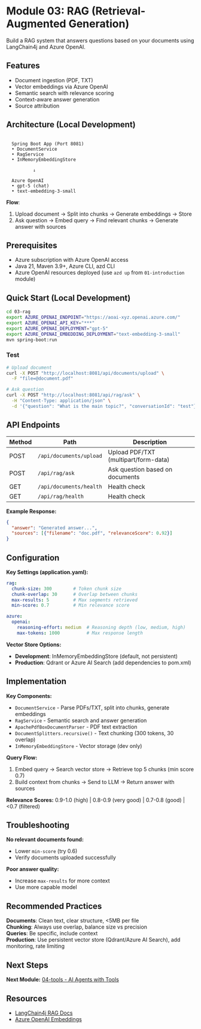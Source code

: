 # Module 03: RAG (Retrieval-Augmented Generation)

Build a RAG system that answers questions based on your documents using LangChain4j and Azure OpenAI.

## Features

- Document ingestion (PDF, TXT)
- Vector embeddings via Azure OpenAI
- Semantic search with relevance scoring
- Context-aware answer generation
- Source attribution

## Architecture (Local Development)

```

  Spring Boot App (Port 8081)      
  • DocumentService             
  • RagService                  
  • InMemoryEmbeddingStore      

          ↓

  Azure OpenAI                   
  • gpt-5 (chat)          
  • text-embedding-3-small      

```

**Flow**: 
1. Upload document → Split into chunks → Generate embeddings → Store
2. Ask question → Embed query → Find relevant chunks → Generate answer with sources

## Prerequisites

- Azure subscription with Azure OpenAI access
- Java 21, Maven 3.9+, Azure CLI, azd CLI
- Azure OpenAI resources deployed (use `azd up` from `01-introduction` module)

## Quick Start (Local Development)

```bash
cd 03-rag
export AZURE_OPENAI_ENDPOINT="https://aoai-xyz.openai.azure.com/"
export AZURE_OPENAI_API_KEY="***"
export AZURE_OPENAI_DEPLOYMENT="gpt-5"
export AZURE_OPENAI_EMBEDDING_DEPLOYMENT="text-embedding-3-small"
mvn spring-boot:run
```

### Test

```bash
# Upload document
curl -X POST "http://localhost:8081/api/documents/upload" \
  -F "file=@document.pdf"

# Ask question
curl -X POST "http://localhost:8081/api/rag/ask" \
  -H "Content-Type: application/json" \
  -d '{"question": "What is the main topic?", "conversationId": "test"}'
```

## API Endpoints

| Method | Path | Description |
|--------|------|-------------|
| POST | `/api/documents/upload` | Upload PDF/TXT (multipart/form-data) |
| POST | `/api/rag/ask` | Ask question based on documents |
| GET | `/api/documents/health` | Health check |
| GET | `/api/rag/health` | Health check |

**Example Response:**
```json
{
  "answer": "Generated answer...",
  "sources": [{"filename": "doc.pdf", "relevanceScore": 0.92}]
}
```

## Configuration

**Key Settings (application.yaml):**
```yaml
rag:
  chunk-size: 300        # Token chunk size
  chunk-overlap: 30      # Overlap between chunks
  max-results: 5         # Max segments retrieved
  min-score: 0.7         # Min relevance score

azure:
  openai:
    reasoning-effort: medium  # Reasoning depth (low, medium, high)
    max-tokens: 1000          # Max response length
```

**Vector Store Options:**
- **Development**: InMemoryEmbeddingStore (default, not persistent)
- **Production**: Qdrant or Azure AI Search (add dependencies to pom.xml)

## Implementation

**Key Components:**
- `DocumentService` - Parse PDFs/TXT, split into chunks, generate embeddings
- `RagService` - Semantic search and answer generation
- `ApachePdfBoxDocumentParser` - PDF text extraction
- `DocumentSplitters.recursive()` - Text chunking (300 tokens, 30 overlap)
- `InMemoryEmbeddingStore` - Vector storage (dev only)

**Query Flow:**
1. Embed query → Search vector store → Retrieve top 5 chunks (min score 0.7)
2. Build context from chunks → Send to LLM → Return answer with sources

**Relevance Scores:** 0.9-1.0 (high) | 0.8-0.9 (very good) | 0.7-0.8 (good) | <0.7 (filtered)

## Troubleshooting

**No relevant documents found:**
- Lower `min-score` (try 0.6)
- Verify documents uploaded successfully

**Poor answer quality:**
- Increase `max-results` for more context
- Use more capable model

## Recommended Practices

**Documents**: Clean text, clear structure, <5MB per file  
**Chunking**: Always use overlap, balance size vs precision  
**Queries**: Be specific, include context  
**Production**: Use persistent vector store (Qdrant/Azure AI Search), add monitoring, rate limiting

## Next Steps

**Next Module:** [04-tools - AI Agents with Tools](../04-tools/README.md)

## Resources

- [LangChain4j RAG Docs](https://docs.langchain4j.dev/tutorials/rag)
- [Azure OpenAI Embeddings](https://learn.microsoft.com/azure/ai-services/openai/concepts/embeddings)